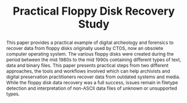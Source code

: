 ---
abstract: This paper provides a practical example of digital archeology and forensics
  to recover data from floppy disks originally used by CTOS, now an obsolete computer
  operating system. The various floppy disks were created during the period between
  the mid 1980s to the mid 1990s containing different types of text, data and binary
  files. This paper presents practical steps from two different approaches, the tools
  and workflows involved which can help archivists and digital preservation practitioners
  recover data from outdated systems and media. While the floppy disk data recovery
  was a full success, issues remain in filetype detection and interpretation of non-ASCII
  data files of unknown or unsupported types.
creators:
- von Suchodoletz, Dirk
- Schneider, Richard
- Cochrance, Euan
- Schmidt, David
date: null
document_url: https://services.phaidra.univie.ac.at/api/object/o:293839/download
grand_parent: iPRES
institutions: []
keywords:
- ischool
- toronto
- canada
- digital archeology
- floppy disks
- data recovery
landing_page_url: https://phaidra.univie.ac.at/o:293839
language: eng
layout: publication
license: CC BY-NC-SA 3.0 AT
notes_url: null
parent: iPRES 2012
publication_type: paper
size: 2426557
slides_url: null
source_name: iPRES
title: Practical Floppy Disk Recovery Study
year: 2012
---